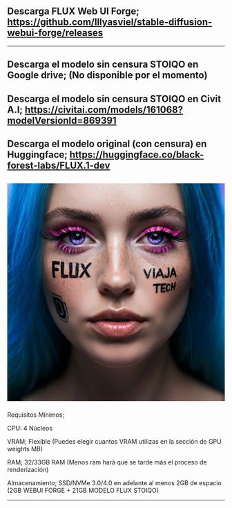 Descarga FLUX Web UI Forge; 
https://github.com/lllyasviel/stable-diffusion-webui-forge/releases
----
----
Descarga el modelo sin censura STOIQO en Google drive;
(No disponible por el momento)
----
Descarga el modelo sin censura STOIQO en Civit A.I;
https://civitai.com/models/161068?modelVersionId=869391
----
Descarga el modelo original (con censura) en Huggingface;
https://huggingface.co/black-forest-labs/FLUX.1-dev
----
![](https://github.com/viajatech/FLUX/blob/main/image_fx_%20-%202024-10-07T032024.756.jpg)
----
Requisitos Mínimos;

CPU: 4 Núcleos

VRAM; Flexible (Puedes elegir cuantos VRAM utilizas en la sección de GPU weights MB)

RAM; 32/33GB RAM (Menos ram hará que se tarde más el proceso de renderización)

Almacenamiento; SSD/NVMe 3.0/4.0 en adelante al menos 2GB de espacio (2GB WEBUI FORGE + 21GB MODELO FLUX STOIQO)

------
